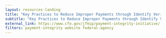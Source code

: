 ```yaml
---
layout: resources-landing
title: "Key Practices to Reduce Improper Payments through Identify Verification: JFMIP Payment Integrity initiative"
subtitle: "Key Practices to Reduce Improper Payments through Identify Verification: JFMIP Payment Integrity initiative"
external_link: https://www.cfo.gov/jfmip/payment-integrity-initiative/
filters: payment-integrity website federal-agency
---
```

